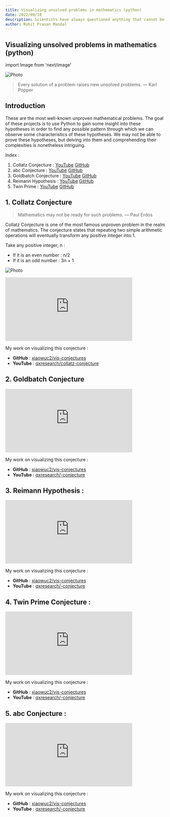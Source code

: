 ```yaml
---
title: Visualizing unsolved problems in mathematics (python)
date: 2022/09/10
description: Scientists have always questioned anything that cannot be described or understood with the naked eye. One of the most contentious issues, "is there God" has also been proven by logic. However, there are some mathematical problems that remains unsolved.
author: Rohit Prasan Mandal
---
```


## Visualizing unsolved problems in mathematics (python)

import Image from 'next/image'

<Image
  src="/images/um.png"
  alt="Photo"
  width={4592}
  height={2584}
  priority
  className="next-image"
/>

> Every solution of a problem raises new unsolved problems. 
 — Karl Popper
 

## Introduction 

These are the most well-known unproven mathematical problems. The goal of these projects is to use Python to gain some insight into these hypotheses in order to find any possible pattern through which we can observe some characteristics of these hypotheses. We may not be able to prove these hypotheses, but delving into them and comprehending their complexities is nonetheless intriguing.

Index : 
1. Collatz Conjecture : [YouTube]()  [GitHub]()
2. abc Conjecture : [YouTube]()  [GitHub]()
3. Goldbatch Conjecture : [YouTube]()  [GitHub]()
4. Reimann Hypothesis : [YouTube]()  [GitHub]()
5. Twin Prime : [YouTube]()  [GitHub]()
 
## 1. Collatz Conjecture 

> Mathematics may not be ready for such problems.
  — Paul Erdos

Collatz Conjecture is one of the most famous unproven problem in the realm of mathematics. The conjecture states that repeating two simple arithmetic operations will eventually transform any positive integer into 1.

Take any positive integer, n :
- If it is an even number : n/2
- If it is an odd number : 3n + 1

<Image
  src="/images/collatz_steps.png"
  alt="Photo"
  width={4592}
  height={2584}
  priority
  className="next-image"
/>


<iframe width="400" height="200" src="https://www.youtube.com/embed/kj9wWXW_QL4" title="YouTube video player" frameborder="0" allow="accelerometer; autoplay; clipboard-write; encrypted-media; gyroscope; picture-in-picture" allowfullscreen></iframe>

My work on visualizing this conjecture : 
- **GitHub** : [xiaowuc2/vis-conjectures]()
- **YouTube** : [qxresearch/collatz-conjecture]()

## 2. Goldbatch Conjecture



<iframe width="400" height="200" src="https://www.youtube.com/embed/kj9wWXW_QL4" title="YouTube video player" frameborder="0" allow="accelerometer; autoplay; clipboard-write; encrypted-media; gyroscope; picture-in-picture" allowfullscreen></iframe>

My work on visualizing this conjecture : 
- **GitHub** : [xiaowuc2/vis-conjectures]()
- **YouTube** : [qxresearch/-conjecture]()

## 3. Reimann Hypothesis :




<iframe width="400" height="200" src="https://www.youtube.com/embed/kj9wWXW_QL4" title="YouTube video player" frameborder="0" allow="accelerometer; autoplay; clipboard-write; encrypted-media; gyroscope; picture-in-picture" allowfullscreen></iframe>

My work on visualizing this conjecture : 
- **GitHub** : [xiaowuc2/vis-conjectures]()
- **YouTube** : [qxresearch/-conjecture]()

## 4. Twin Prime Conjecture :


<iframe width="400" height="200" src="https://www.youtube.com/embed/kj9wWXW_QL4" title="YouTube video player" frameborder="0" allow="accelerometer; autoplay; clipboard-write; encrypted-media; gyroscope; picture-in-picture" allowfullscreen></iframe>

My work on visualizing this conjecture : 
- **GitHub** : [xiaowuc2/vis-conjectures]()
- **YouTube** : [qxresearch/-conjecture]()


## 5. abc Conjecture : 


<iframe width="400" height="200" src="https://www.youtube.com/embed/kj9wWXW_QL4" title="YouTube video player" frameborder="0" allow="accelerometer; autoplay; clipboard-write; encrypted-media; gyroscope; picture-in-picture" allowfullscreen></iframe>

My work on visualizing this conjecture : 
- **GitHub** : [xiaowuc2/vis-conjectures]()
- **YouTube** : [qxresearch/-conjecture]()
